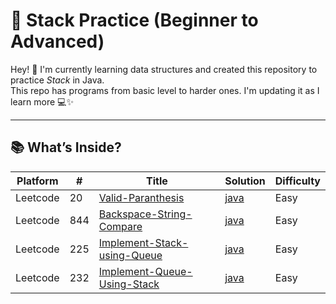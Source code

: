 # 🔗 Stack Practice (Beginner to Advanced)

Hey! 👋 I'm currently learning data structures and created this repository to practice *Stack* in Java.  
This repo has programs from basic level to harder ones. I'm updating it as I learn more 💻✨

---

## 📚 What’s Inside?

| Platform| # | Title | Solution | Difficulty | 
|-------- | --- | ----- | -------- | ---------- | 
|Leetcode|20|[Valid-Paranthesis](https://leetcode.com/problems/valid-parentheses/description/)|[java](https://github.com/Vishwa-V25/DSA-LeetCode/tree/main/Stack/Valid%20Parenthesis)|Easy|
|Leetcode|844|[Backspace-String-Compare](https://leetcode.com/problems/backspace-string-compare/description/)|[java](https://github.com/Vishwa-V25/DSA-LeetCode/tree/main/Stack/%20Backspace%20String%20Compare)|Easy|
|Leetcode|225|[Implement-Stack-using-Queue](https://leetcode.com/problems/implement-stack-using-queues/description/)|[java](https://github.com/Vishwa-V25/DSA-LeetCode/tree/main/Stack/%20Backspace%20String%20Compare)|Easy|
|Leetcode|232|[Implement-Queue-Using-Stack](https://leetcode.com/problems/implement-queue-using-stacks/description/)|[java](https://github.com/Vishwa-V25/DSA-LeetCode/tree/main/Stack/%20Backspace%20String%20Compare)|Easy|
